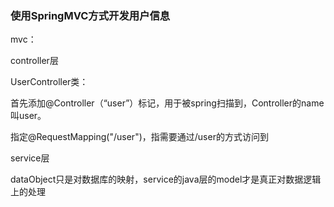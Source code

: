 ### 使用SpringMVC方式开发用户信息

mvc：

controller层

UserController类：

首先添加@Controller（“user”）标记，用于被spring扫描到，Controller的name叫user。

指定@RequestMapping("/user")，指需要通过/user的方式访问到

service层







dataObject只是对数据库的映射，service的java层的model才是真正对数据逻辑上的处理